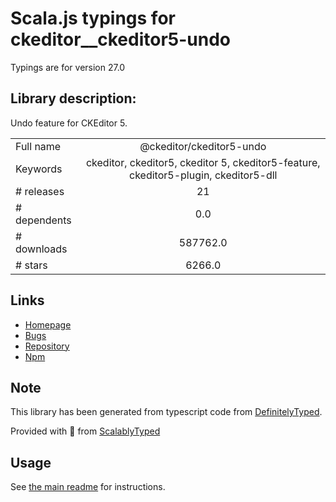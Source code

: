 
# Scala.js typings for ckeditor__ckeditor5-undo

Typings are for version 27.0

## Library description:
Undo feature for CKEditor 5.

|                    |                 |
| ------------------ | :-------------: |
| Full name          | @ckeditor/ckeditor5-undo |
| Keywords           | ckeditor, ckeditor5, ckeditor 5, ckeditor5-feature, ckeditor5-plugin, ckeditor5-dll |
| # releases         | 21 |
| # dependents       | 0.0 |
| # downloads        | 587762.0 |
| # stars            | 6266.0 |

## Links
- [Homepage](https://ckeditor.com/ckeditor-5)
- [Bugs](https://github.com/ckeditor/ckeditor5/issues)
- [Repository](https://github.com/ckeditor/ckeditor5)
- [Npm](https://www.npmjs.com/package/%40ckeditor%2Fckeditor5-undo)
    


## Note
This library has been generated from typescript code from [DefinitelyTyped](https://definitelytyped.org).

Provided with :purple_heart: from [ScalablyTyped](https://github.com/oyvindberg/ScalablyTyped)

## Usage
See [the main readme](../../readme.md) for instructions.


